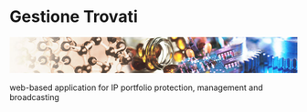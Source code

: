 # Gestione Trovati
[![Gestione Trovati](https://github.com/aldo-stentella/gestro/blob/main/brevetti-web/src/main/webapp/images/header.jpg)](https://brevetti.cnr.it)

web-based application for IP portfolio protection, management and broadcasting
